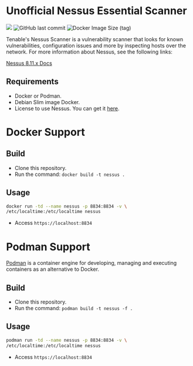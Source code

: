 # Unofficial Nessus Essential Scanner
<img src="https://img.shields.io/badge/license-GPL-blue" /> <img alt="GitHub last commit" src="https://img.shields.io/github/last-commit/ciro-mota/nessus-scanner"> <img alt="Docker Image Size (tag)" src="https://img.shields.io/docker/image-size/ciromota/nessus-scanner/latest">

Tenable's Nessus Scanner is a vulnerability scanner that looks for known vulnerabilities, configuration issues and more by inspecting hosts over the network. For more information about Nessus, see the following links:

[Nessus 8.11.x Docs](https://docs.tenable.com/nessus/Content/GettingStarted.htm)

## Requirements

- Docker or Podman.
- Debian Slim image Docker.
- License to use Nessus. You can get it [here](https://www.tenable.com/products/nessus/activation-code).

# Docker Support

## Build

- Clone this repository.
- Run the command: `docker build -t nessus .`

## Usage

```bash
docker run -td --name nessus -p 8834:8834 -v \
/etc/localtime:/etc/localtime nessus
```
- Access `https://localhost:8834`

# Podman Support

[Podman](https://podman.io/) is a container engine for developing, managing and executing containers as an alternative to Docker.

## Build

- Clone this repository.
- Run the command: `podman build -t nessus -f .`

## Usage

```bash
podman run -td --name nessus -p 8834:8834 -v \
/etc/localtime:/etc/localtime nessus
```
- Access `https://localhost:8834`